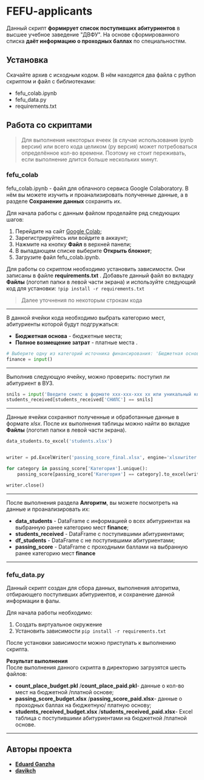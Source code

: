 # FEFU-applicants

Данный скрипт __формирует список поступивших абитуриентов__ в высшее учебное заведение "ДВФУ".
На основе сформированного списка __даёт информацию о проходных баллах__ по специальностям.  


## Установка  

Скачайте архив с исходным кодом. В нём находятся два файла с python скриптом и файл с библиотеками:

- fefu_colab.ipynb 
- fefu_data.py
- requirements.txt


## Работа со скриптами

> Для выполнения некоторых ячеек (в случае использования ipynb версии) или всего кода целиком (py версия) может потребоваться определённое кол-во времени. Поэтому не стоит переживать, если выполнение длится больше нескольких минут.  


### fefu_colab

fefu_colab.ipynb - файл для облачного сервиса Google Colaboratory. В нём вы можете изучить и проанализировать полученные данные, а в разделе __Сохранение данных__ сохранить их. 

Для начала работы с данным файлом проделайте ряд следующих шагов:

1. Перейдите на сайт [Google Colab](https://colab.research.google.com/?utm_source=scs-index);
2. Зарегистрируйтесь или войдите в аккаунт;
3. Нажмите на кнопку __Файл__ в верхней панели;
4. В выпадающем списке выберите __Открыть блокнот__;
5. Загрузите файл fefu_colab.ipynb.

Для работы со скриптом необходимо установить зависимости. Они записаны в файле __requirements.txt__ . Добавьте данный файл во вкладку __Файлы__ (логотип папки в левой части экрана) и используйте следующий код для установки: `!pip install -r requirements.txt`

> Далее уточнения по некоторым строкам кода

---

В данной ячейки кода необходимо выбрать категорию мест, абитуриенты которой будут подгружаться:
- __Бюджетная основа__ - бюджетные места;
- __Полное возмещение затрат__ - платные места .

```python
# Выберите одну из категорий источника финансирования: 'Бюджетная основа', 'Полное возмещение затрат'
finance = input()
```

---

Выполнив следующую ячейку, можно проверить: поступил ли абитуриент в ВУЗ. 

```python
snils = input('Введите снилс в формате xxx-xxx-xxx xx или уникальный код: ')
students_received[students_received['СНИЛС'] == snils]
```

---

Данные ячейки сохраняют полученные и обработанные данные в формате _xlsx_. После их выполнения таблицы можно найти во вкладке __Файлы__ (логотип папки в левой части экрана).

```python
data_students.to_excel('students.xlsx')


writer = pd.ExcelWriter('passing_score_final.xlsx', engine='xlsxwriter')

for category in passing_score['Категория'].unique():
    passing_score[passing_score['Категория'] == category].to_excel(writer, sheet_name=category)

writer.close()
```

---

После выполнения раздела __Алгоритм__, вы можете посмотреть на данные и проанализировать их:

- __data_students__ - DataFrame с информацией о всех абитуриентах на выбранную ранее категорию мест __finance__;
- __students_received__ - DataFrame с поступившими абитуриентами;
- __df_students__ - DataFrame с не поступившими абитуриентами;
- __passing_score__ - DataFrame с проходными баллами на выбранную ранее категорию мест __finance__ 

---

### fefu_data.py

Данный скрипт создан для сбора данных, выполнения алгоритма, отбирающего поступивших абитуриентов, и сохранение данной информации в фалы. 

Для начала работы необходимо: 

1. Создать виртуальное окружение
2. Установить зависимости `pip install -r requirements.txt`

После установки зависимости можно приступать к выполнению скрипта. 

__Результат выполнения__  
После выполнения данного скрипта в директорию загрузятся шесть файлов: 

- __count_place_budget.pkl__ /__count_place_paid.pkl__- данные о кол-во мест на бюджетной /платной основе;
- __passing_score_budget.xlsx__ /__passing_score_paid.xlsx__- данные о проходных баллах на бюджетную/ платную основу;
- __students_received_budget.xlsx__ /__students_received_paid.xlsx__- Excel таблица с поступившими абитуриентами на бюджетной /платной основе. 

---

## Авторы проекта

- __[Eduard Ganzha](https://github.com/deep-learning-engenear)__
- __[davikch](https://github.com/davikch)__
